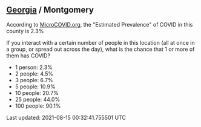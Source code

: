 
## [Georgia](/united-states/georgia) / Montgomery

According to [MicroCOVID.org](http://microcovid.org),
the "Estimated Prevalence" of COVID in this county is 2.3%

If you interact with a certain number of people in this location
(all at once in a group, or spread out across the day), what is the chance that
1 or more of them has COVID?

- 1 person: 2.3%
- 2 people: 4.5%
- 3 people: 6.7%
- 5 people: 10.9%
- 10 people: 20.7%
- 25 people: 44.0%
- 100 people: 90.1%

Last updated: 2021-08-15 00:32:41.755501 UTC

